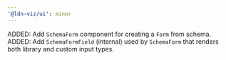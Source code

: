 ```yaml
---
'@ldn-viz/ui': minor
---
```


ADDED: Add `SchemaForm` component for creating a `Form` from schema.
ADDED: Add `SchemaFormField` (internal) used by `SchemaForm` that renders both library and custom input types.